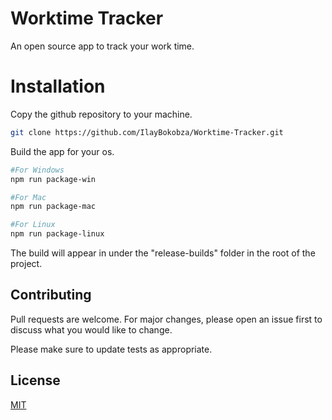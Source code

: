 # Worktime Tracker
An open source app to track your work time.

# Installation
Copy the github repository to your machine.
```bash
git clone https://github.com/IlayBokobza/Worktime-Tracker.git
```

Build the app for your os.
```bash
#For Windows
npm run package-win

#For Mac
npm run package-mac

#For Linux
npm run package-linux
```

The build will appear in under the "release-builds" folder in the root of the project.

## Contributing
Pull requests are welcome. For major changes, please open an issue first to discuss what you would like to change.

Please make sure to update tests as appropriate.

## License
[MIT](https://choosealicense.com/licenses/mit/)